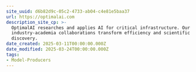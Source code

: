 ```yaml
---
site_uuid: d6b82d9c-05c2-4733-ab04-c4e81e5baa37
url: https://optimalai.com
description_site_cp: >-
  OptimalAI researches and applies AI for critical infrastructure. Our
  industry-academia collaborations transform efficiency and scientific
  discovery.
date_created: 2025-03-11T00:00:00.000Z
date_modified: 2025-03-24T00:00:00.000Z
tags:
- Model-Producers
---
```






